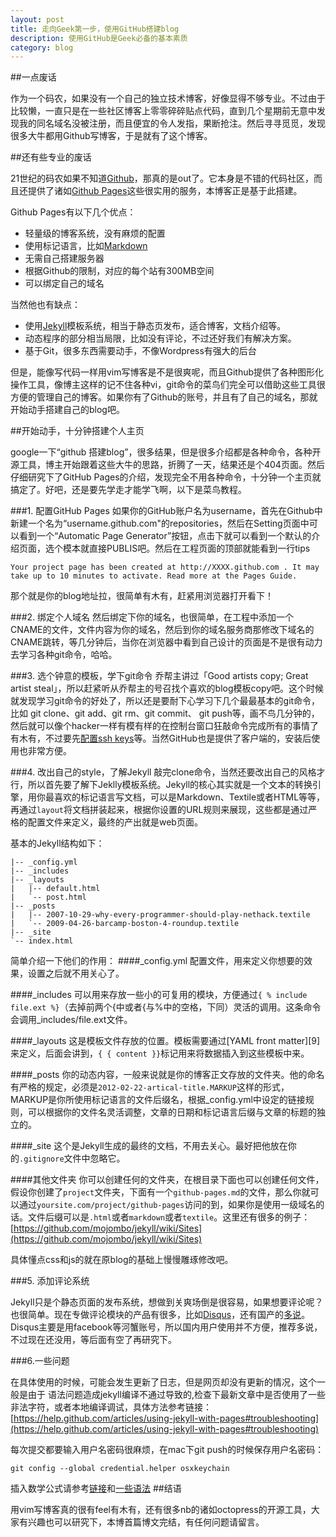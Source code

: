 ```yaml
---
layout: post
title: 走向Geek第一步，使用GitHub搭建blog
description: 使用GitHub是Geek必备的基本素质
category: blog
---
```


##一点废话

作为一个码农，如果没有一个自己的独立技术博客，好像显得不够专业。不过由于比较懒，一直只是在一些社区博客上零零碎碎贴点代码，直到几个星期前无意中发现我的同名域名没被注册，而且便宜的令人发指，果断抢注。然后寻寻觅觅，发现很多大牛都用Github写博客，于是就有了这个博客。

##还有些专业的废话

21世纪的码农如果不知道[Github][]，那真的是out了。它本身是不错的代码社区，而且还提供了诸如[Github Pages][]这些很实用的服务，本博客正是基于此搭建。

Github Pages有以下几个优点：

<ul>
    <li>轻量级的博客系统，没有麻烦的配置</li>
    <li>使用标记语言，比如<a href="http://markdown.tw">Markdown</a></li>
    <li>无需自己搭建服务器</li>
    <li>根据Github的限制，对应的每个站有300MB空间</li>
    <li>可以绑定自己的域名</li>
</ul>

当然他也有缺点：

* 使用[Jekyll][]模板系统，相当于静态页发布，适合博客，文档介绍等。
* 动态程序的部分相当局限，比如没有评论，不过还好我们有解决方案。
* 基于Git，很多东西需要动手，不像Wordpress有强大的后台

但是，能像写代码一样用vim写博客是不是很爽呢，而且Github提供了各种图形化操作工具，像博主这样的记不住各种vi，git命令的菜鸟们完全可以借助这些工具很方便的管理自己的博客。如果你有了Github的账号，并且有了自己的域名，那就开始动手搭建自己的blog吧。

##开始动手，十分钟搭建个人主页

google一下“github 搭建blog”，很多结果，但是很多介绍都是各种命令，各种开源工具，博主开始跟着这些大牛的思路，折腾了一天，结果还是个404页面。然后仔细研究下了GitHub Pages的介绍，发现完全不用各种命令，十分钟一个主页就搞定了。好吧，还是要先学走才能学飞啊，以下是菜鸟教程。

###1. 配置GitHub Pages
如果你的GitHub账户名为username，首先在Github中新建一个名为“username.github.com"的repositories，然后在Setting页面中可以看到一个“Automatic Page Generator”按钮，点击下就可以看到一个默认的介绍页面，选个模本就直接PUBLIS吧。然后在工程页面的顶部就能看到一行tips

	Your project page has been created at http://XXXX.github.com . It may take up to 10 minutes to activate. Read more at the Pages Guide.

那个就是你的blog地址拉，很简单有木有，赶紧用浏览器打开看下！

###2. 绑定个人域名
然后绑定下你的域名，也很简单，在工程中添加一个CNAME的文件，文件内容为你的域名，然后到你的域名服务商那修改下域名的CNAME跳转，等几分钟后，当你在浏览器中看到自己设计的页面是不是很有动力去学习各种git命令，哈哈。

###3. 选个钟意的模板，学下git命令
乔帮主讲过「Good artists copy; Great artist steal」，所以赶紧听从乔帮主的号召找个喜欢的blog模板copy吧。这个时候就发现学习git命令的好处了，所以还是要耐下心学习下几个最最基本的git命令，比如 git clone、git add、git rm、git commit、 git push等，画不鸟几分钟的，然后就可以像个hacker一样有模有样的在控制台窗口狂敲命令完成所有的事情了有木有，不过要先[配置ssh keys][]等。当然GitHub也是提供了客户端的，安装后使用也非常方便。

###4. 改出自己的style，了解Jekyll
敲完clone命令，当然还要改出自己的风格才行，所以首先要了解下Jeklly模板系统。Jekyll的核心其实就是一个文本的转换引擎，用你最喜欢的标记语言写文档，可以是Markdown、Textile或者HTML等等，再通过`layout`将文档拼装起来，根据你设置的URL规则来展现，这些都是通过严格的配置文件来定义，最终的产出就是web页面。

基本的Jekyll结构如下：

    |-- _config.yml
    |-- _includes
    |-- _layouts
    |   |-- default.html
    |   `-- post.html
    |-- _posts
    |   |-- 2007-10-29-why-every-programmer-should-play-nethack.textile
    |   `-- 2009-04-26-barcamp-boston-4-roundup.textile
    |-- _site
    `-- index.html


简单介绍一下他们的作用：
####_config.yml
配置文件，用来定义你想要的效果，设置之后就不用关心了。

####_includes
可以用来存放一些小的可复用的模块，方便通过`{ % include file.ext %}`（去掉前两个{中或者{与%中的空格，下同）灵活的调用。这条命令会调用_includes/file.ext文件。

####_layouts
这是模板文件存放的位置。模板需要通过[YAML front matter][9]来定义，后面会讲到，`{ { content }}`标记用来将数据插入到这些模板中来。

####_posts
你的动态内容，一般来说就是你的博客正文存放的文件夹。他的命名有严格的规定，必须是`2012-02-22-artical-title.MARKUP`这样的形式，MARKUP是你所使用标记语言的文件后缀名，根据_config.yml中设定的链接规则，可以根据你的文件名灵活调整，文章的日期和标记语言后缀与文章的标题的独立的。

####_site
这个是Jekyll生成的最终的文档，不用去关心。最好把他放在你的`.gitignore`文件中忽略它。

####其他文件夹
你可以创建任何的文件夹，在根目录下面也可以创建任何文件，假设你创建了`project`文件夹，下面有一个`github-pages.md`的文件，那么你就可以通过`yoursite.com/project/github-pages`访问的到，如果你是使用一级域名的话。文件后缀可以是`.html`或者`markdown`或者`textile`。这里还有很多的例子：[https://github.com/mojombo/jekyll/wiki/Sites](https://github.com/mojombo/jekyll/wiki/Sites)

具体懂点css和js的就在原blog的基础上慢慢雕琢修改吧。

###5. 添加评论系统

Jekyll只是个静态页面的发布系统，想做到关爽场倒是很容易，如果想要评论呢？也很简单。现在专做评论模块的产品有很多，比如[Disqus][]，还有国产的[多说][]。Disqus主要是用facebook等河蟹账号，所以国内用户使用并不方便，推荐多说，不过现在还没用，等后面有空了再研究下。

###6.一些问题

在具体使用的时候，可能会发生更新了日志，但是网页却没有更新的情况，这个一般是由于
语法问题造成jekyll编译不通过导致的,检查下最新文章中是否使用了一些非法字符，或者本地编译调试，具体方法参考链接：[https://help.github.com/articles/using-jekyll-with-pages#troubleshooting](https://help.github.com/articles/using-jekyll-with-pages#troubleshooting)

每次提交都要输入用户名密码很麻烦，在mac下git push的时候保存用户名密码：

	git config --global credential.helper osxkeychain

插入数学公式请参考[链接](http://blog.csdn.net/xiahouzuoxin/article/details/26478179)和[一些语法](http://ttang.name/2014/05/04/markdown-and-mathjax/)
##结语

用vim写博客真的很有feel有木有，还有很多nb的诸如octopress的开源工具，大家有兴趣也可以研究下，本博首篇博文完结，有任何问题请留言。


[Github]:   http://github.com "Github"
[Github Pages]: http://pages.github.com/ "Github Pages"
[Jekyll]:   https://github.com/mojombo/jekyll "Jekyll"
[配置ssh keys]: http://www.google.com.hk/#bav=on.2,or.&fp=7b10337b43d4ef46&newwindow=1&q=github+ssh+key&safe=strict "配置ssh keys"
[Disqus]: http://disqus.com/
[多说]: http://duoshuo.com/


